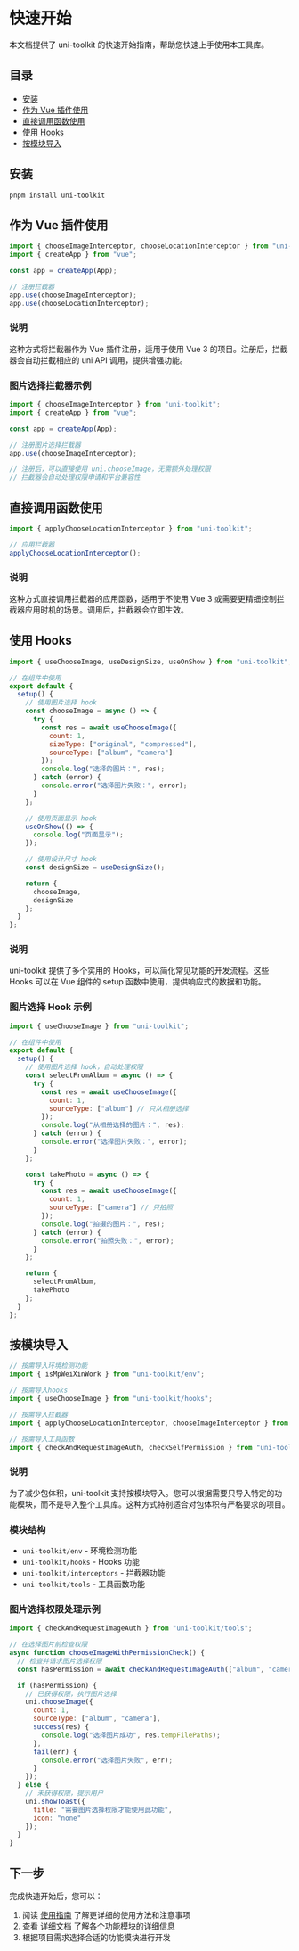 # 快速开始

本文档提供了 uni-toolkit 的快速开始指南，帮助您快速上手使用本工具库。

## 目录

- [安装](#安装)
- [作为 Vue 插件使用](#作为-vue-插件使用)
- [直接调用函数使用](#直接调用函数使用)
- [使用 Hooks](#使用-hooks)
- [按模块导入](#按模块导入)

## 安装

```bash
pnpm install uni-toolkit
```

## 作为 Vue 插件使用

```javascript
import { chooseImageInterceptor, chooseLocationInterceptor } from "uni-toolkit";
import { createApp } from "vue";

const app = createApp(App);

// 注册拦截器
app.use(chooseImageInterceptor);
app.use(chooseLocationInterceptor);
```

### 说明

这种方式将拦截器作为 Vue 插件注册，适用于使用 Vue 3 的项目。注册后，拦截器会自动拦截相应的 uni API 调用，提供增强功能。

### 图片选择拦截器示例

```javascript
import { chooseImageInterceptor } from "uni-toolkit";
import { createApp } from "vue";

const app = createApp(App);

// 注册图片选择拦截器
app.use(chooseImageInterceptor);

// 注册后，可以直接使用 uni.chooseImage，无需额外处理权限
// 拦截器会自动处理权限申请和平台兼容性
```

## 直接调用函数使用

```javascript
import { applyChooseLocationInterceptor } from "uni-toolkit";

// 应用拦截器
applyChooseLocationInterceptor();
```

### 说明

这种方式直接调用拦截器的应用函数，适用于不使用 Vue 3 或需要更精细控制拦截器应用时机的场景。调用后，拦截器会立即生效。

## 使用 Hooks

```javascript
import { useChooseImage, useDesignSize, useOnShow } from "uni-toolkit";

// 在组件中使用
export default {
  setup() {
    // 使用图片选择 hook
    const chooseImage = async () => {
      try {
        const res = await useChooseImage({
          count: 1,
          sizeType: ["original", "compressed"],
          sourceType: ["album", "camera"]
        });
        console.log("选择的图片：", res);
      } catch (error) {
        console.error("选择图片失败：", error);
      }
    };

    // 使用页面显示 hook
    useOnShow(() => {
      console.log("页面显示");
    });

    // 使用设计尺寸 hook
    const designSize = useDesignSize();

    return {
      chooseImage,
      designSize
    };
  }
};
```

### 说明

uni-toolkit 提供了多个实用的 Hooks，可以简化常见功能的开发流程。这些 Hooks 可以在 Vue 组件的 setup 函数中使用，提供响应式的数据和功能。

### 图片选择 Hook 示例

```javascript
import { useChooseImage } from "uni-toolkit";

// 在组件中使用
export default {
  setup() {
    // 使用图片选择 hook，自动处理权限
    const selectFromAlbum = async () => {
      try {
        const res = await useChooseImage({
          count: 1,
          sourceType: ["album"] // 只从相册选择
        });
        console.log("从相册选择的图片：", res);
      } catch (error) {
        console.error("选择图片失败：", error);
      }
    };

    const takePhoto = async () => {
      try {
        const res = await useChooseImage({
          count: 1,
          sourceType: ["camera"] // 只拍照
        });
        console.log("拍摄的图片：", res);
      } catch (error) {
        console.error("拍照失败：", error);
      }
    };

    return {
      selectFromAlbum,
      takePhoto
    };
  }
};
```

## 按模块导入

```javascript
// 按需导入环境检测功能
import { isMpWeiXinWork } from "uni-toolkit/env";

// 按需导入hooks
import { useChooseImage } from "uni-toolkit/hooks";

// 按需导入拦截器
import { applyChooseLocationInterceptor, chooseImageInterceptor } from "uni-toolkit/interceptors";

// 按需导入工具函数
import { checkAndRequestImageAuth, checkSelfPermission } from "uni-toolkit/tools";
```

### 说明

为了减少包体积，uni-toolkit 支持按模块导入。您可以根据需要只导入特定的功能模块，而不是导入整个工具库。这种方式特别适合对包体积有严格要求的项目。

### 模块结构

- `uni-toolkit/env` - 环境检测功能
- `uni-toolkit/hooks` - Hooks 功能
- `uni-toolkit/interceptors` - 拦截器功能
- `uni-toolkit/tools` - 工具函数功能

### 图片选择权限处理示例

```javascript
import { checkAndRequestImageAuth } from "uni-toolkit/tools";

// 在选择图片前检查权限
async function chooseImageWithPermissionCheck() {
  // 检查并请求图片选择权限
  const hasPermission = await checkAndRequestImageAuth(["album", "camera"]);

  if (hasPermission) {
    // 已获得权限，执行图片选择
    uni.chooseImage({
      count: 1,
      sourceType: ["album", "camera"],
      success(res) {
        console.log("选择图片成功", res.tempFilePaths);
      },
      fail(err) {
        console.error("选择图片失败", err);
      }
    });
  } else {
    // 未获得权限，提示用户
    uni.showToast({
      title: "需要图片选择权限才能使用此功能",
      icon: "none"
    });
  }
}
```

## 下一步

完成快速开始后，您可以：

1. 阅读 [使用指南](./usage.md) 了解更详细的使用方法和注意事项
2. 查看 [详细文档](../README.md#-详细文档) 了解各个功能模块的详细信息
3. 根据项目需求选择合适的功能模块进行开发
